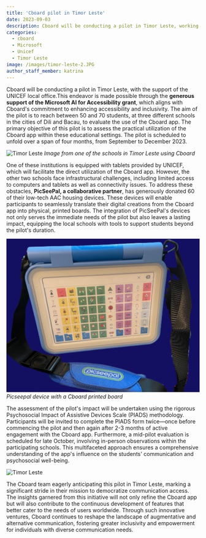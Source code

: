 ```yaml
---
title: 'Cboard pilot in Timor Leste' 
date: 2023-09-03
description: Cboard will be conducting a pilot in Timor Leste, working alongside the UNICEF Timor Leste local team. 
categories:
  - cboard
  - Microsoft
  - Unicef
  - Timor Leste
image: /images/timor-leste-2.JPG
author_staff_member: katrina
---
```

Cboard will be conducting a pilot in Timor Leste, with the support of the UNICEF local office.This endeavor is made possible through the **generous support of the Microsoft AI for Accessibility grant**, which aligns with Cboard's commitment to enhancing accessibility and inclusivity. The aim of the pilot is to reach between 50 and 70 students, at three different schools in the cities of Dili and Bacau, to evaluate the use of the Cboard app. The primary objective of this pilot is to assess the practical utilization of the Cboard app within these educational settings. The pilot is scheduled to unfold over a span of four months, from September to December 2023.

![Timor Leste](/images/timor-leste-1.JPG)
*Image from one of the schools in Timor Leste using Cboard*

One of these institutions is equipped with tablets provided by UNICEF, which will facilitate the direct utilization of the Cboard app. However, the other two schools face infrastructural challenges, including limited access to computers and tablets as well as connectivity issues. To address these obstacles, **PicSeePal, a collaborative partner**, has generously donated 60 of their low-tech AAC housing devices. These devices will enable participants to seamlessly translate their digital creations from the Cboard app into physical, printed boards. The integration of PicSeePal's devices not only serves the immediate needs of the pilot but also leaves a lasting impact, equipping the local schools with tools to support students beyond the pilot's duration.

![Picseepal and Cboard](/images/picseepal.png)
*Picseepal device with a Cboard printed board*

The assessment of the pilot's impact will be undertaken using the rigorous Psychosocial Impact of Assistive Devices Scale (PIADS) methodology. Participants will be invited to complete the PIADS form twice—once before commencing the pilot and then again after 2-3 months of active engagement with the Cboard app. Furthermore, a mid-pilot evaluation is scheduled for late October, involving in-person observations within the participating schools. This multifaceted approach ensures a comprehensive understanding of the app's influence on the students' communication and psychosocial well-being.

![Timor Leste](/images/timor-leste-3.JPG)

The Cboard team eagerly anticipating this pilot in Timor Leste, marking a significant stride in their mission to democratize communication access. The insights garnered from this initiative will not only refine the Cboard app but will also contribute to the continuous development of features that better cater to the needs of users worldwide. Through such innovative ventures, Cboard continues to reshape the landscape of augmentative and alternative communication, fostering greater inclusivity and empowerment for individuals with diverse communication needs.
